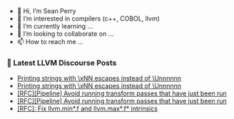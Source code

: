 - 👋 Hi, I’m Sean Perry
- 👀 I’m interested in compilers (c++, COBOL, llvm)
- 🌱 I’m currently learning ...
- 💞️ I’m looking to collaborate on ...
- 📫 How to reach me ...

<!---
s66perry/s66perry is a ✨ special ✨ repository because its `README.md` (this file) appears on your GitHub profile.
You can click the Preview link to take a look at your changes.
--->
### 📕 Latest LLVM Discourse Posts

<!-- DISCOURSE-LLVM:START -->
- [Printing strings with \xNN escapes instead of \Unnnnnn](https://discourse.llvm.org/t/printing-strings-with-xnn-escapes-instead-of-unnnnnn/82473#post_3)
- [Printing strings with \xNN escapes instead of \Unnnnnn](https://discourse.llvm.org/t/printing-strings-with-xnn-escapes-instead-of-unnnnnn/82473#post_2)
- [[RFC][Pipeline] Avoid running transform passes that have just been run](https://discourse.llvm.org/t/rfc-pipeline-avoid-running-transform-passes-that-have-just-been-run/82467#post_10)
- [[RFC][Pipeline] Avoid running transform passes that have just been run](https://discourse.llvm.org/t/rfc-pipeline-avoid-running-transform-passes-that-have-just-been-run/82467#post_9)
- [[RFC]: Fix llvm.min*.f and llvm.max*.f* intrinsics](https://discourse.llvm.org/t/rfc-fix-llvm-min-f-and-llvm-max-f-intrinsics/79735#post_9)
<!-- DISCOURSE-LLVM:END -->

